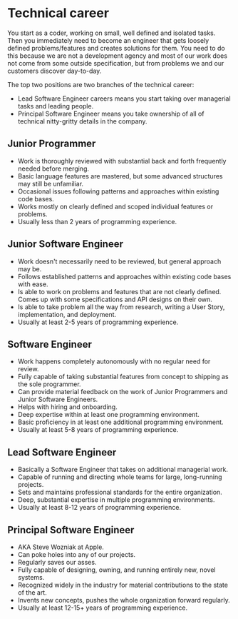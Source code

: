 # Technical career

You start as a coder, working on small, well defined and isolated tasks. Then you immediately need to become an engineer that gets loosely defined problems/features and creates solutions for them. You need to do this because we are not a development agency and most of our work does not come from some outside specification, but from problems we and our customers discover day-to-day. 

The top two positions are two branches of the technical career:
* Lead Software Engineer careers means you start taking over managerial tasks and leading people.
* Principal Software Engineer means you take ownership of all of technical nitty-gritty details in the company. 

## Junior Programmer

* Work is thoroughly reviewed with substantial back and forth frequently needed before merging.
* Basic language features are mastered, but some advanced structures may still be unfamiliar.
* Occasional issues following patterns and approaches within existing code bases.
* Works mostly on clearly defined and scoped individual features or problems.
* Usually less than 2 years of programming experience.


## Junior Software Engineer

* Work doesn't necessarily need to be reviewed, but general approach may be.
* Follows established patterns and approaches within existing code bases with ease.
* Is able to work on problems and features that are not clearly defined. Comes up with some specifications and API designs on their own.
* Is able to take problem all the way from research, writing a User Story, implementation, and deployment.
* Usually at least 2-5 years of programming experience.

## Software Engineer

* Work happens completely autonomously with no regular need for review.
* Fully capable of taking substantial features from concept to shipping as the sole programmer.
* Can provide material feedback on the work of Junior Programmers and Junior Software Engineers.
* Helps with hiring and onboarding.
* Deep expertise within at least one programming environment.
* Basic proficiency in at least one additional programming environment.
* Usually at least 5-8 years of programming experience.

## Lead Software Engineer

* Basically a Software Engineer that takes on additional managerial work.
* Capable of running and directing whole teams for large, long-running projects.
* Sets and maintains professional standards for the entire organization.
* Deep, substantial expertise in multiple programming environments.
* Usually at least 8-12 years of programming experience.

## Principal Software Engineer

* AKA Steve Wozniak at Apple.
* Can poke holes into any of our projects.
* Regularly saves our asses.
* Fully capable of designing, owning, and running entirely new, novel systems.
* Recognized widely in the industry for material contributions to the state of the art.
* Invents new concepts, pushes the whole organization forward regularly.
* Usually at least 12-15+ years of programming experience.
